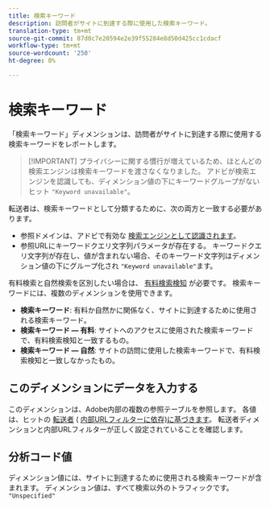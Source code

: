 ```yaml
---
title: 検索キーワード
description: 訪問者がサイトに到達する際に使用した検索キーワード。
translation-type: tm+mt
source-git-commit: 87d0c7e20594e2e39f55284e8d50d425cc1cdacf
workflow-type: tm+mt
source-wordcount: '250'
ht-degree: 0%

---
```



# 検索キーワード

「検索キーワード」ディメンションは、訪問者がサイトに到達する際に使用する検索キーワードをレポートします。

>[!IMPORTANT] プライバシーに関する慣行が増えているため、ほとんどの検索エンジンは検索キーワードを渡さなくなりました。 アドビが検索エンジンを認識しても、ディメンション値の下にキーワードグループがないヒット `"Keyword unavailable"`。

転送者は、検索キーワードとして分類するために、次の両方と一致する必要があります。

* 参照ドメインは、アドビで有効な [検索エンジンとして認識されます](search-engine.md)。
* 参照URLにキーワードクエリ文字列パラメータが存在する。 キーワードクエリ文字列が存在し、値が含まれない場合、そのキーワード文字列はディメンション値の下にグループ化され `"Keyword unavailable"`ます。

有料検索と自然検索を区別したい場合は、 [有料検索検知](/help/admin/admin/paid-search-detection/paid-search-detection.md) が必要です。 検索キーワードには、複数のディメンションを使用できます。

* **検索キーワード**: 有料か自然かに関係なく、サイトに到達するために使用される検索キーワード。
* **検索キーワード — 有料**: サイトへのアクセスに使用された検索キーワードで、有料検索検知と一致するもの。
* **検索キーワード — 自然**: サイトの訪問に使用した検索キーワードで、有料検索検知と一致しなかったもの。

## このディメンションにデータを入力する

このディメンションは、Adobe内部の複数の参照テーブルを参照します。 各値は、ヒットの [転送者](referrer.md) ( [内部URLフィルターに依存)に基づきます](/help/admin/admin/internal-url-filter-admin.md)。 転送者ディメンションと内部URLフィルターが正しく設定されていることを確認します。

## 分析コード値

ディメンション値には、サイトに到達するために使用される検索キーワードが含まれます。 ディメンション値は、すべて検索以外のトラフィックです。 `"Unspecified"`

